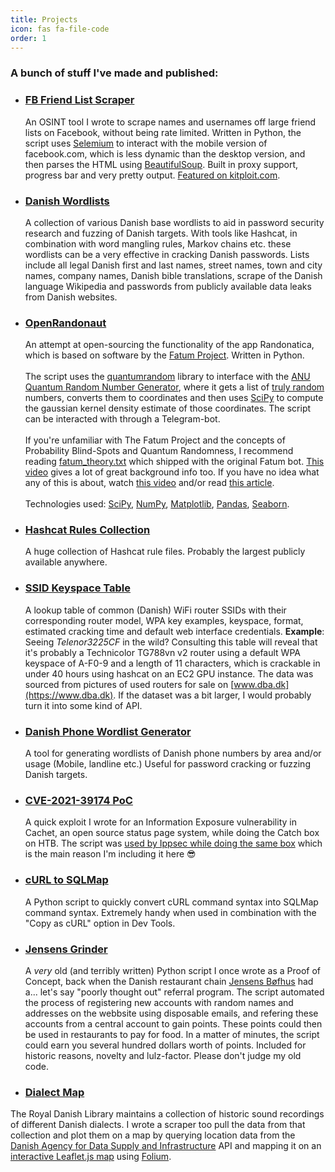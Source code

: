 ```yaml
---
title: Projects
icon: fas fa-file-code
order: 1
---
```


### A bunch of stuff I've made and published:

* ### [FB Friend List Scraper](https://github.com/narkopolo/fb_friend_list_scraper)

   An OSINT tool I wrote to scrape names and usernames off large friend lists on Facebook, without being rate limited. Written in Python, the script uses [Selemium](https://pypi.org/project/selenium/) to interact with the mobile version of facebook.com, which is less dynamic than the desktop version, and then parses the HTML using [BeautifulSoup](https://www.crummy.com/software/BeautifulSoup/bs4/doc/). Built in proxy support, progress bar and very pretty output. [Featured on kitploit.com](https://www.kitploit.com/2022/05/fbfriendlistscraper-osint-tool-to.html).

* ### [Danish Wordlists](https://github.com/narkopolo/danish-wordlists)
	A collection of various Danish base wordlists to aid in password security research and fuzzing of Danish targets. With tools like Hashcat, in combination with word mangling rules, Markov chains etc. these wordlists can be a very effective in cracking Danish passwords. Lists include all legal Danish first and last names, street names, town and city names, company names, Danish bible translations, scrape of the Danish language Wikipedia and passwords from publicly available data leaks from Danish websites.
	
* ### [OpenRandonaut](https://github.com/openrandonaut/openrandonaut-bot)
	An attempt at open-sourcing the functionality of the app Randonatica, which is based on software by the [Fatum Project](https://github.com/anonyhoney/fatum-en). Written in Python.<br><br> The script uses the [quantumrandom](https://github.com/lmacken/quantumrandom) library to interface with the [ANU Quantum Random Number Generator](https://qrng.anu.edu.au/), where it gets a list of [truly random](https://en.wikipedia.org/wiki/Hardware_random_number_generator#Quantum_random_properties) numbers, converts them to coordinates and then uses [SciPy](https://github.com/scipy/scipy) to compute the gaussian kernel density estimate of those coordinates. The script can be interacted with through a Telegram-bot. <br><br>If you're unfamiliar with The Fatum Project and the concepts of Probability Blind-Spots and Quantum Randomness, I recommend reading [fatum_theory.txt](https://github.com/anonyhoney/fatum-en/blob/master/docs/fatum_theory.txt) which shipped with the original Fatum bot. [This video](https://www.youtube.com/watch?v=6C6aXta3m1M) gives a lot of great background info too. If you have no idea what any of this is about, watch [this video](https://www.youtube.com/watch?v=nDX81AUm8yE) and/or read [this article](https://medium.com/swlh/randonauts-how-a-random-number-generator-can-set-you-free-dfc2a2413e15).<br><br>Technologies used: [SciPy](https://scipy.org/), [NumPy](https://numpy.org/), [Matplotlib](https://matplotlib.org/), [Pandas](https://pandas.pydata.org/), [Seaborn](https://github.com/mwaskom/seaborn).
	
* ### [Hashcat Rules Collection](https://github.com/narkopolo/hashcat-rules-collection)
	A huge collection of Hashcat rule files. Probably the largest publicly available anywhere.

* ### [SSID Keyspace Table](https://github.com/narkopolo/ssid-keyspace-table)
	A lookup table of common (Danish) WiFi router SSIDs with their corresponding router model, WPA key examples, keyspace, format, estimated cracking time and default web interface credentials. **Example**: Seeing *Telenor3225CF* in the wild? Consulting this table will reveal that it's probably a Technicolor TG788vn v2 router using a default WPA keyspace of A-F0-9 and a length of 11 characters, which is crackable in under 40 hours using hashcat on an EC2 GPU instance. The data was sourced from pictures of used routers for sale on [www.dba.dk](https://www.dba.dk). If the dataset was a bit larger, I would probably turn it into some kind of API.
	
* ### [Danish Phone Wordlist Generator](https://github.com/narkopolo/danish_phone_wordlist_generator)
	A tool for generating wordlists of Danish phone numbers by area and/or usage (Mobile, landline etc.) Useful for password cracking or fuzzing Danish targets.

* ### [CVE-2021-39174 PoC](https://github.com/narkopolo/CVE-2021-39174-PoC)
	A quick exploit I wrote for an Information Exposure vulnerability in Cachet, an open source status page system, while doing the Catch box on HTB. The script was [used by Ippsec while doing the same box](https://youtu.be/XAZI361XgRU?t=1164) which is the main reason I'm including it here 😎

* ### [cURL to SQLMap](https://github.com/narkopolo/curl_to_sqlmap)
	A Python script to quickly convert cURL command syntax into SQLMap command syntax. Extremely handy when used in combination with the "Copy as cURL" option in Dev Tools.
	
	
* ### [Jensens Grinder](https://github.com/narkopolo/jensens_grinder/blob/main/jensens_grinder.py)
	A *very* old (and terribly written) Python script I once wrote as a Proof of Concept, back when the Danish restaurant chain [Jensens Bøfhus](https://jensens.com/da/) had a... let's say "poorly thought out" referral program. The script automated the process of registering new accounts with random names and addresses on the webbsite using disposable emails, and refering these accounts from a central account to gain points. These points could then be used in restaurants to pay for food. In a matter of minutes, the script could earn you several hundred dollars worth of points. Included for historic reasons, novelty and lulz-factor. Please don't judge my old code.
	


* ### [Dialect Map](https://github.com/narkopolo/dialektkort) 
The Royal Danish Library maintains a collection of historic sound recordings of  different Danish dialects. I wrote a scraper too pull the data from that collection and plot them on a map by querying location data from the [Danish Agency for Data Supply and Infrastructure](https://eng.sdfe.dk/) API and mapping it on an [interactive Leaflet.js map](https://narkopolo.github.io/dialektkort/) using [Folium](https://github.com/python-visualization/folium).	